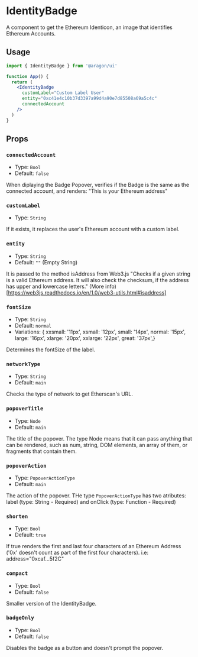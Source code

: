 # IdentityBadge

A component to get the Ethereum Identicon, an image that identifies Ethereum Accounts.

## Usage

```jsx
import { IdentityBadge } from '@aragon/ui'

function App() {
  return (
    <IdentityBadge
      customLabel="Custom Label User"
      entity="0xc41e4c10b37d3397a99d4a90e7d85508a69a5c4c"
      connectedAccount
    />
  )
}
```

## Props

### `connectedAccount`

- Type: `Bool`
- Default: `false`

When diplaying the Badge Popover, verifies if the Badge is the same as the connected account, and renders: "This is your Ethereum address"

### `customLabel`

- Type: `String`

If it exists, it replaces the user's Ethereum account with a custom label.

### `entity`

- Type: `String`
- Default: `""` (Empty String)

It is passed to the method isAddress from Web3.js
"Checks if a given string is a valid Ethereum address. It will also check the checksum, if the address has upper and lowercase letters." (More info)[https://web3js.readthedocs.io/en/1.0/web3-utils.html#isaddress]

### `fontSize`

- Type: `String`
- Default: `normal`
- Variations: {
  xxsmall: '11px',
  xsmall: '12px',
  small: '14px',
  normal: '15px',
  large: '16px',
  xlarge: '20px',
  xxlarge: '22px',
  great: '37px',}

Determines the fontSize of the label.

### `networkType`

- Type: `String`
- Default: `main`

Checks the type of network to get Etherscan's URL.

### `popoverTitle`

- Type: `Node`
- Default: `main`

The title of the popover. The type Node means that it can pass anything that can be rendered, such as num, string, DOM elements, an array of them, or fragments that contain them.

### `popoverAction`

- Type: `PopoverActionType`
- Default: `main`

The action of the popover. THe type `PopoverActionType` has two atributes: label (type: String - Required) and onClick (type: Function - Required)

### `shorten`

- Type: `Bool`
- Default: `true`

If true renders the first and last four characters of an Ethereum Address ('0x' doesn't count as part of the first four characters). i.e: address="0xcaf…5f2C"

### `compact`

- Type: `Bool`
- Default: `false`

Smaller version of the IdentityBadge.

### `badgeOnly`

- Type: `Bool`
- Default: `false`

Disables the badge as a button and doesn't prompt the popover.

